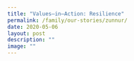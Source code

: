 ```yaml
---
title: "Values–in–Action: Resilience"
permalink: /family/our-stories/zunnur/
date: 2020-05-06
layout: post
description: ""
image: ""
---
```

